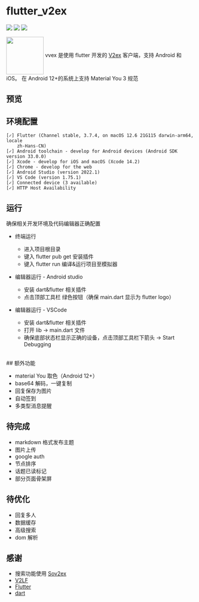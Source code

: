 # flutter_v2ex

![](https://img.shields.io/badge/Flutter-3.7.4-success?style=flat&logo=flutter) ![](https://img.shields.io/badge/Dart-2.19.2-blue?style=flat) ![](https://img.shields.io/badge/Java-11.0.15-green?style=flat)

<img src="https://github.com/guozhigq/flutter_v2ex/blob/main/assets/images/icon/icon_android.png" width="100" height="100" align="center"></img>
vvex 是使用 flutter 开发的 [V2ex](https://www.v2ex.com/) 客户端，支持 Android 和 iOS。
在 Android 12+的系统上支持 Material You 3 规范

## 预览

## 环境配置

```
[✓] Flutter (Channel stable, 3.7.4, on macOS 12.6 21G115 darwin-arm64, locale
    zh-Hans-CN)
[✓] Android toolchain - develop for Android devices (Android SDK version 33.0.0)
[✓] Xcode - develop for iOS and macOS (Xcode 14.2)
[✓] Chrome - develop for the web
[✓] Android Studio (version 2022.1)
[✓] VS Code (version 1.75.1)
[✓] Connected device (3 available)
[✓] HTTP Host Availability
```

## 运行

确保相关开发环境及代码编辑器正确配置

-   终端运行

    -   进入项目根目录
    -   键入 flutter pub get 安装插件
    -   键入 flutter run 编译&运行项目至模拟器

-   编辑器运行 - Android studio
    -   安装 dart&flutter 相关插件
    -   点击顶部工具栏 绿色按钮（确保 main.dart 显示为 flutter logo）
-   编辑器运行 - VSCode
    -   安装 dart&flutter 相关插件
    -   打开 lib -> main.dart 文件
    -   确保底部状态栏显示正确的设备，点击顶部工具栏下箭头 -> Start Debugging

<br/>
## 额外功能

-   material You 取色（Android 12+）
-   base64 解码，一键复制
-   回复保存为图片
-   自动签到
-   多类型消息提醒
    <br/>

## 待完成

-   markdown 格式发布主题
-   图片上传
-   google auth
-   节点排序
-   话题已读标记
-   部分页面骨架屏
    <br/>

## 待优化

-   回复多人
-   数据缓存
-   高级搜索
-   dom 解析
    <br/>

## 感谢

-   搜索功能使用 [Sov2ex](https://github.com/Bynil/sov2ex)
-   [V2LF](https://github.com/w4mxl/V2LF)
-   [Flutter](https://flutter.dev/)
-   [dart](https://www.dartcn.com/)
